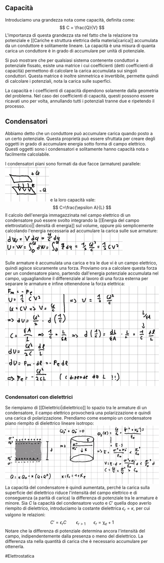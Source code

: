 ## Capacità
Introduciamo una grandezza nota come capacità, definita come: $$ C = \frac{Q}{V} $$
L'importanza di questa grandezza sta nel fatto che la relazione tra potenziale e [[Cariche e struttura elettrica della materia|carica]] accumulata da un conduttore è solitamente lineare. La capacità è una misura di quanta carica un conduttore è in grado di accumulare per unità di potenziale.

Si può mostrare che per qualsiasi sistema contenente conduttori a potenziale fissato, esiste una matrice i cui coefficienti (detti coefficienti di capacità) permettono di calcolare la carica accumulata sui singoli conduttori. Questa matrice è inoltre simmetrica e invertibile, permette quindi di calcolare i potenziali, nota la carica sulle superfici.

La capacità e i coefficienti di capacità dipendono solamente dalla geometria del problema. Nel caso dei coefficienti di capacità, questi possono essere ricavati uno per volta, annullando tutti i potenziali tranne due e ripetendo il processo.

## Condensatori
Abbiamo detto che un conduttore può accumulare carica quando posto a un certo potenziale. Questa proprietà può essere sfruttata per creare degli oggetti in grado di accumulare energia sotto forma di campo elettrico. Questi oggetti sono i condensatori e solitamente hanno capacità nota o facilmente calcolabile.

I condensatori piani sono formati da due facce (armature) parallele:
![](immagini/condensatore.png)
e la loro capacità vale: $$ C=\frac{\epsilon A}{L} $$
Il calcolo dell'energia immagazzinata nel campo elettrico di un condensatore può essere svolto integrando la [[Energia del campo elettrostatico|| densità di energia]] sul volume, oppure più semplicemente calcolando l'energia necessaria ad accumulare la carica sulle sue armature:
![](immagini/energia-condensatore.png)

Sulle armature è accumulata una carica e tra le due vi è un campo elettrico, quindi agisce sicuramente una forza. Proviamo ora a calcolare questa forza per un condensatore piano, partendo dall'energia potenziale accumulata nel campo, uguagliandone il differenziale al lavoro di una forza esterna per separare le armature e infine ottenendone la forza elettrica:
![](immagini/forza-armature.png)

### Condensatori con dielettrici
Se riempiamo di [[Dielettrici|dielettrico]] lo spazio tra le armature di un condensatore, il campo elettrico provocherà una polarizzazione e quindi una carica di polarizzazione. Prendiamo come esempio un condensatore piano riempito di dielettrico lineare isotropo:
![](immagini/cond-diel.png)
La capacità del condensatore è quindi aumentata, perché la carica sulla superficie del dielettrico riduce l'intensità del campo elettrico e di conseguenza (a parità di carica) la differenza di potenziale tra le armature è minore. Sia $C$ la capacità del condensatore vuoto e $C'$ quella dopo averlo riempito di dielettrico, introduciamo la costante dielettrica $\epsilon_r=\kappa$, per cui valgono le relazioni:
$$ C'=\epsilon_{r}C\qquad \epsilon_{r>1\qquad}\epsilon_r=\upchi_e+1 $$
Notare che la differenza di potenziale determina ancora l'intensità del campo, indipendentemente dalla presenza o meno del dielettrico. La differenza sta nella quantità di carica che è necessario accumulare per ottenerla.


#Elettrostatica